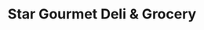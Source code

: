 ---
title: "Star Gourmet Deli & Grocery"
url: /new-york/star-gourmet-deli-and-grocery/
shop: deli
---